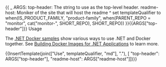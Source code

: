 {{
    _ ARGS:
      top-header: The string to use as the top-level header.
      readme-host: Moniker of the site that will host the readme ^
    set templateQualifier to when(IS_PRODUCT_FAMILY,
        "product-family",
        when(PARENT_REPO = "monitor", cat("monitor-", SHORT_REPO), SHORT_REPO))
}}{{ARGS["top-header"]}} Usage

The [.NET Docker samples](https://github.com/dotnet/dotnet-docker/blob/main/samples/README.md) show various ways to use .NET and Docker together. See [Building Docker Images for .NET Applications](https://docs.microsoft.com/dotnet/core/docker/building-net-docker-images) to learn more.

{{InsertTemplate(join(["Use", templateQualifier, "md"], "."),
  [ "top-header": ARGS["top-header"], "readme-host": ARGS["readme-host"]])}}
